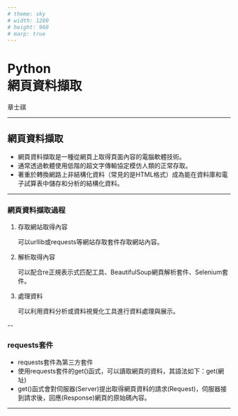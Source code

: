 ```yaml
---
# theme: sky
# width: 1280
# height: 960
# marp: true
---
```


# Python</br>網頁資料擷取

章士祺

---

## 網頁資料擷取

- 網頁資料擷取是一種從網頁上取得頁面內容的電腦軟體技術。
- 通常透過軟體使用低階的超文字傳輸協定模仿人類的正常存取。
- 著重於轉換網路上非結構化資料（常見的是HTML格式）成為能在資料庫和電子試算表中儲存和分析的結構化資料。

---

### 網頁資料擷取過程

1. 存取網站取得內容

    可以urllib或requests等網站存取套件存取網站內容。

1. 解析取得內容

    可以配合re正規表示式匹配工具、BeautifulSoup網頁解析套件、Selenium套件。

1. 處理資料

   可以利用資料分析或資料視覺化工具進行資料處理與展示。

--

### requests套件

- requests套件為第三方套件
- 使用requests套件的get()函式，可以讀取網頁的資料，其語法如下：get(網址)
- get()函式會對伺服器(Server)提出取得網頁資料的請求(Request)，伺服器接到請求後，回應(Response)網頁的原始碼內容。

---

